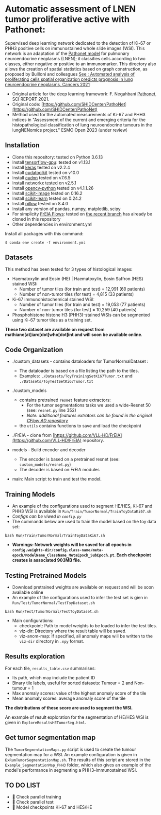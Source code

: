 # Automatic assessment of LNEN tumor proliferative active with Pathonet:
Supervised deep learning network dedicated to the detection of Ki-67 or PHH3 positive cells on immunostained whole slide images (WSI). This network is an adaptation of the [Pathonet model](https://www.nature.com/articles/s41598-021-86912-w) for pulmonary neuroendocrine neoplasms (LNEN); it classifies cells according to two classes, either negative or positive to an immunomarker. This directory also allows the creation of spatial statistics based on graph construction, as proposed by Bullloni and colleagues [See : Automated analysis of proliferating cells spatial organization predicts prognosis in lung neuroendocrine neoplasms, Cancers 2021](https://www.mdpi.com/2072-6694/13/19/4875)

- Original article for the deep learning framework: F. Negahbani [Pathonet](https://www.nature.com/articles/s41598-021-86912-w), SCI REPORT 2021.
- Original code: [https://github.com/SHIDCenter/PathoNet](https://github.com/SHIDCenter/PathoNet)
- Method used for the automated measurements of Ki-67 and PHH3 indices in "Assessment of the current and emerging criteria for the histopathological classification of lung neuroendocrine tumours in the lungNENomics project." ESMO Open 2023 (under review)

## Installation
- Clone this repository: tested on Python 3.6.13
- Install [tensorflow-gpu](https://www.tensorflow.org/?hl=fr): tested on v1.13.1
- Install [keras](https://keras.io/) tested on v2.2.4
- Install [cudatoolkit](https://developer.nvidia.com/cuda-toolkit) tested on v10.0
- Install [cudnn](https://developer.nvidia.com/cudnn) tested on v7.6.5
- Install [networkx](https://networkx.org/) tested on v2.5.1
- Install [opencv-python](https://docs.opencv.org/3.4/d6/d00/tutorial_py_root.html) tested on v4.1.1.26
- Install [scikit-image](https://scikit-image.org/) tested on 0.16.2
- Install [scikit-learn](https://scikit-learn.org/stable/) tested on 0.24.2
- Install [pillow](https://pillow.readthedocs.io/en/stable/)  tested on 8.4.0
- Install any version of pandas, numpy, matplotlib, scipy
- For simplicity [FrEIA Flows](https://github.com/VLL-HD/FrEIA): tested on [the recent branch](https://github.com/VLL-HD/FrEIA/tree/4e0c6ab42b26ec6e41b1ee2abb1a8b6562752b00) has already be cloned in this repository
- Other dependencies in environment.yml

Install all packages with this command:
```
$ conda env create -f environment.yml
```

## Datasets
This method has been tested for 3 types of histological images:
+ Haematoxylin and Eosin (HE) | Haematoxylin, Eosin Saffron (HES) stained WSI:
    + Number of tumor tiles (for train and test) = 12,991 (69 patients)
    + Number of non-tumor tiles (for test) = 4,815 (33 patients)
+ Ki-67 immunohistochemical stained WSI:
    + Number of tumor tiles (for train and test) = 19,053 (77 patients)
    + Number of non-tumor tiles (for test) = 10,259 (40 patients)
+ Phosphohistone histone H3 (PHH3)-stained WSIs can be segmented using Ki-67 tumor tiles as a training set.

**These two dataset are available on request from mathiane[at]iarc[dot]who[dot]int and will soon be available online.**

## Code Organization
- ./custom_datasets - contains dataloaders for TumorNormalDataset :
    - The dataloader is based on a file listing the path to the tiles.
    -  Examples: `./Datasets/ToyTrainingSetKi67Tumor.txt` and `./Datasets/ToyTestSetKi67Tumor.txt`

- ./custom_models 
    - contains pretrained `resnet` feature extractors:
        - For the tumor segmentations tasks we used a wide-Resnet 50 (see: `resnet.py` line 352)
        -  *Note: additional features extrators can be found in the original [CFlow AD repository](https://github.com/gudovskiy/cflow-ad)*
    - the `utils` contains functions to save and load the checkpoint


- ./FrEIA - clone from [https://github.com/VLL-HD/FrEIA](https://github.com/VLL-HD/FrEIA) repository.

- models - Build encoder and decoder
    - The encoder is based on a pretrained resnet (see: `custom_models/resnet.py`)
    - The decoder is based on FrEIA modules

- main: Main script to train and test the model.

## Training Models
- An example of the configurations used to segment HE/HES, Ki-67 and PHH3 WSI is available in `Run/Train/TumorNormal/TrainToyDataKi67.sh`
- *Configs can be viwed in `config.py`*
- The commands below are used to train the model based on the toy data set:
```
bash Run/Train/TumorNormal/TrainToyDataKi67.sh
```
- **Warnings: Network weights will be saved for all epochs in `config.weights-dir/config.class-name/meta-epoch/ModelName_ClassName_MetaEpoch_SubEpoch.pt`. Each checkpoint creates is associated 903MB file.**

## Testing Pretrained Models
- Download pretrained weights are available on request and will be soon available online 
- An example of the configurations used to infer the test set is gien in `Run/Test/TumorNormal/TestToyDataset.sh`
```
bash Run/Test/TumorNormal/TestToyDataset.sh
```
- Main configurations:
    + checkpoint: Path to model weights to be loaded to infer the test tiles.
    + viz-dir: Directory where the result table will be saved.
    + viz-anom-map: If specified, all anomaly maps will be written to the `viz-dir` directory in `.npy` format.

## Results exploration
For each tile, `results_table.csv` summarises:
- Its path, which may include the patient ID
- Binary tile labels, useful for sorted datasets: Tumour = 2 and Non-tumour = 1 
- Max anomaly scores: value of the highest anomaly score of the tile
- Mean anomaly scores: average anomaly score of the tile

**The distributions of these score are used to segment the WSI.**

An example of result exploration for the segmentation of HE/HES WSI is given in `ExploreResultsHETumorSeg.html`.

## Get tumor segmentation map 

The `TumorSegmentationMaps.py` script is used to create the tumour segmentation map for a WSI. An example configuration is given in `ExRunTumorSegmentationMap.sh`. The results of this script are stored in the `Example_SegmentationMap_PHH3` folder, which also gives an example of the model's performance in segmenting a PHH3-immunostained WSI.

## TO DO LIST

+ :construction: Check parallel training 
+ :construction: Check parallel test
+ :construction: Model checkpoints Ki-67 and HES/HE
